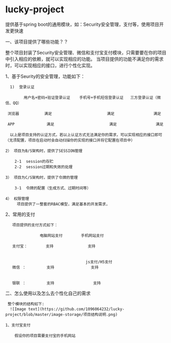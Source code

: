 # lucky-project
提供基于spring boot的通用模块，如：Security安全管理，支付等，使用项目开发更快速

一、该项目提供了哪些功能？？

   整个项目封装了Security安全管理、微信和支付宝支付模块，只需要要在你的项目中引入相应的依赖，就可以实现相应的功能。
当项目提供的功能不满足你的需求时，可以实现相应的接口，进行个性化实现。


   1、基于Seurity的安全管理，功能如下：
   
      1)  登录认证
      
            用户名+密码+验证登录认证    手机号+手机短信登录认证   三方登录认证（微信、QQ）
            
     浏览器           满足                        满足                 满足
  
     APP              满足                        满足                 满足
   
      以上是项目支持的认证方式，若以上认证方式无法满足你的需求，可以实现相应的接口即可（无须配置，项目在启动时会自动扫描你的实现的接口并将它配置在项目中）
      
    2） 项目为B/S架构时，提供了SESSION管理
    
        2-1  session的存贮
        2-2  session过期和失效的处理
        
    3） 项目为C/S架构时，提供了令牌的管理
    
        3-1  令牌的配置（生成方式、过期时间等）
        
    4） 权限管理
         项目提供了一整套的RBAC模型，满足基本的开发需求，
       
     
   2、常用的支付
    
       项目提供的支付方式如下：
                 
                   电脑网站支付        手机网站支付     
                   
       支付宝：        支持               支持           
       
       
                                       js支付/H5支付
       微信 ：         支持                支持          
       
       
       银联 ：         支持                 支持        
       
二、怎么使用以及怎么去个性化自己的需求

     整个模块的结构如下:
      ![Image text](https://github.com/1096064232/lucky-project/blob/master/image-storage/项目结构说明.png)
          
    1、支付宝支付
        
        假设你的项目需要支付宝的手机网站
      
                         
       
        
